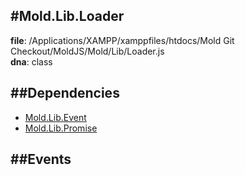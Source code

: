
#Mold.Lib.Loader
---------------------------------------

__file__: /Applications/XAMPP/xamppfiles/htdocs/Mold Git Checkout/MoldJS/Mold/Lib/Loader.js  
__dna__: class  


	






##Dependencies
--------------

* [Mold.Lib.Event](../../Mold/Lib/Event.md) 
* [Mold.Lib.Promise](../../Mold/Lib/Promise.md) 


##Events
--------------






 

 


 



		
